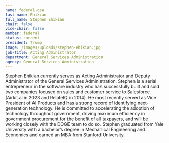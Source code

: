 ```yaml
---
name: federal-gsa
last-name: Ehikian
full_name: Stephen Ehikian
chair: false
vice-chair: false
member: federal
status: current
president: Trump
image: /images/uploads/stephen-ehikian.jpg
job-title: Acting Administrator
department: General Services Administration
agency: General Services Administration
---
```

Stephen Ehikian currently serves as Acting Administrator and Deputy Administrator of the General Services Administration. Stephen is a serial entrepreneur in the software industry who has successfully built and sold two companies focused on sales and customer service to Salesforce (Airkit.ai in 2023 and RelateIQ in 2014). He most recently served as Vice President of AI Products and has a strong record of identifying next-generation technology. He is committed to accelerating the adoption of technology throughout government, driving maximum efficiency in government procurement for the benefit of all taxpayers, and will be working closely with the DOGE team to do so. Stephen graduated from Yale University with a bachelor’s degree in Mechanical Engineering and Economics and earned an MBA from Stanford University.